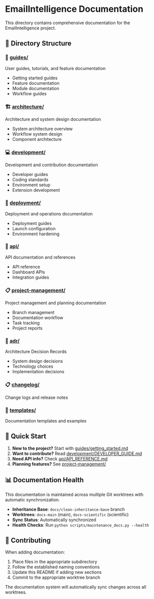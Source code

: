 # EmailIntelligence Documentation

This directory contains comprehensive documentation for the EmailIntelligence project.

## 📁 Directory Structure

### 📖 [guides/](guides/)
User guides, tutorials, and feature documentation
- Getting started guides
- Feature documentation  
- Module documentation
- Workflow guides

### 🏗️ [architecture/](architecture/)
Architecture and system design documentation
- System architecture overview
- Workflow system design
- Component architecture

### 💻 [development/](development/)
Development and contribution documentation
- Developer guides
- Coding standards
- Environment setup
- Extension development

### 🚀 [deployment/](deployment/)
Deployment and operations documentation
- Deployment guides
- Launch configuration
- Environment hardening

### 🔌 [api/](api/)
API documentation and references
- API reference
- Dashboard APIs
- Integration guides

### 📋 [project-management/](project-management/)
Project management and planning documentation
- Branch management
- Documentation workflow
- Task tracking
- Project reports

### 📝 [adr/](adr/)
Architecture Decision Records
- System design decisions
- Technology choices
- Implementation decisions

### 📋 [changelog/](changelog/)
Change logs and release notes

### 📝 [templates/](templates/)
Documentation templates and examples

## 🚀 Quick Start

1. **New to the project?** Start with [guides/getting_started.md](guides/getting_started.md)
2. **Want to contribute?** Read [development/DEVELOPER_GUIDE.md](development/DEVELOPER_GUIDE.md)
3. **Need API info?** Check [api/API_REFERENCE.md](api/API_REFERENCE.md)
4. **Planning features?** See [project-management/](project-management/)

## 📊 Documentation Health

This documentation is maintained across multiple Git worktrees with automatic synchronization.

- **Inheritance Base**: `docs/clean-inheritance-base` branch
- **Worktrees**: `docs-main` (main), `docs-scientific` (scientific)
- **Sync Status**: Automatically synchronized
- **Health Checks**: Run `python scripts/maintenance_docs.py --health`

## 🤝 Contributing

When adding documentation:
1. Place files in the appropriate subdirectory
2. Follow the established naming conventions
3. Update this README if adding new sections
4. Commit to the appropriate worktree branch

The documentation system will automatically sync changes across all worktrees.

